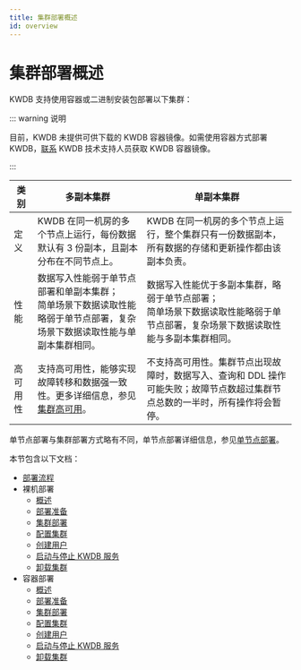 ```yaml
---
title: 集群部署概述
id: overview
---
```


# 集群部署概述

KWDB 支持使用容器或二进制安装包部署以下集群：

::: warning 说明

目前，KWDB 未提供可供下载的 KWDB 容器镜像。如需使用容器方式部署 KWDB，[联系](https://www.kaiwudb.com/support/) KWDB 技术支持人员获取 KWDB 容器镜像。

:::

|    类别       | 多副本集群                                                   | 单副本集群                                                   |
| ---------- | ------------------------------------------------------------ | ------------------------------------------------------------ |
| 定义       | KWDB 在同一机房的多个节点上运行，每份数据默认有 3 份副本，且副本分布在不同节点上。 | KWDB 在同一机房的多个节点上运行，整个集群只有一份数据副本，所有数据的存储和更新操作都由该副本负责。 |
| 性能       | 数据写入性能弱于单节点部署和单副本集群；<br>简单场景下数据读取性能略弱于单节点部署，复杂场景下数据读取性能与单副本集群相同。 | 数据写入性能优于多副本集群，略弱于单节点部署；<br>简单场景下数据读取性能略弱于单节点部署，复杂场景下数据读取性能与多副本集群相同。 |
| 高可用性   | 支持高可用性，能够实现故障转移和数据强一致性。更多详细信息，参见[集群高可用](../db-operation/cluster-ha.md)。 | 不支持高可用性。集群节点出现故障时，数据写入、查询和 DDL 操作可能失败；故障节点数超过集群节点总数的一半时，所有操作将会暂停。 |

单节点部署与集群部署方式略有不同，单节点部署详细信息，参见[单节点部署](../quickstart/overview.md)。

本节包含以下文档：

- [部署流程](./deploy-workflow.md)
- 裸机部署
  - [概述](./bare-metal/bare-metal-overview.md)
  - [部署准备](./bare-metal/before-deploy-bare-metal.md)
  - [集群部署](./bare-metal/bare-metal-deployment.md)
  - [配置集群](./bare-metal/cluster-config-bare-metal.md)
  - [创建用户](./bare-metal/user-config-bare-metal.md)
  - [启动与停止 KWDB 服务](./bare-metal/local-start-stop-bare-metal.md)
  - [卸载集群](./bare-metal/uninstall-cluster-bare-metal.md)
- 容器部署
  - [概述](./docker/docker-overview.md)
  - [部署准备](./docker/before-deploy-docker.md)
  - [集群部署](./docker/docker-deployment.md)
  - [配置集群](./docker/cluster-config-docker.md)
  - [创建用户](./docker/user-config-docker.md)
  - [启动与停止 KWDB 服务](./docker/local-start-stop-docker.md)
  - [卸载集群](./docker/uninstall-cluster-docker.md)